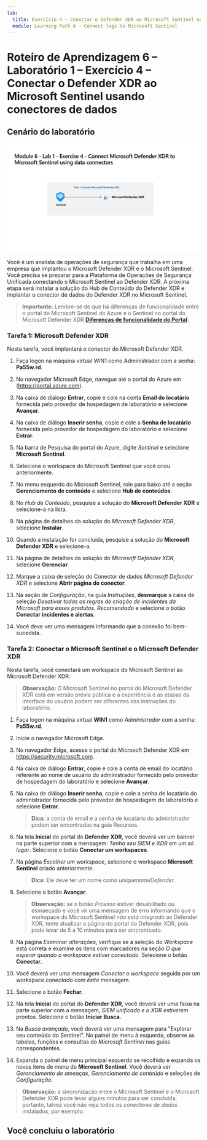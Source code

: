 ```yaml
---
lab:
  title: Exercício 4 – Conectar o Defender XDR ao Microsoft Sentinel usando conectores de dados
  module: Learning Path 6 - Connect logs to Microsoft Sentinel
---
```


# Roteiro de Aprendizagem 6 – Laboratório 1 – Exercício 4 – Conectar o Defender XDR ao Microsoft Sentinel usando conectores de dados

## Cenário do laboratório

![Visão geral do laboratório.](../Media/SC-200-Lab_Diagrams_Mod6_L1_Ex4.png)

Você é um analista de operações de segurança que trabalha em uma empresa que implantou o Microsoft Defender XDR e o Microsoft Sentinel. Você precisa se preparar para a Plataforma de Operações de Segurança Unificada conectando o Microsoft Sentinel ao Defender XDR. A próxima etapa será instalar a solução do Hub de Conteúdo do Defender XDR e implantar o conector de dados do Defender XDR no Microsoft Sentinel.

>**Importante:** Lembre-se de que há diferenças de funcionalidade entre o portal do Microsoft Sentinel do Azure e o Sentinel no portal do Microsoft Defender XDR **[Diferenças de funcionalidade do Portal](https://learn.microsoft.com/azure/sentinel/microsoft-sentinel-defender-portal#capability-differences-between-portals)**.

### Tarefa 1: Microsoft Defender XDR

Nesta tarefa, você implantará o conector do Microsoft Defender XDR.

1. Faça logon na máquina virtual WIN1 como Administrador com a senha: **Pa55w.rd**.  

1. No navegador Microsoft Edge, navegue até o portal do Azure em (<https://portal.azure.com>).

1. Na caixa de diálogo **Entrar**, copie e cole na conta **Email do locatário** fornecida pelo provedor de hospedagem de laboratório e selecione **Avançar**.

1. Na caixa de diálogo **Inserir senha**, copie e cole a **Senha de locatário** fornecida pelo provedor de hospedagem do laboratório e selecione **Entrar**.

1. Na barra de Pesquisa do portal do Azure, digite *Sentinel* e selecione **Microsoft Sentinel**.

1. Selecione o workspace do Microsoft Sentinel que você criou anteriormente.

1. No menu esquerdo do Microsoft Sentinel, role para baixo até a seção **Gerenciamento de conteúdo** e selecione **Hub de conteúdos**.

1. No *Hub de Conteúdo*, pesquise a solução do **Microsoft Defender XDR** e selecione-a na lista.

1. Na página de detalhes da solução do *Microsoft Defender XDR*, selecione **Instalar**.

1. Quando a instalação for concluída, pesquise a solução do **Microsoft Defender XDR** e selecione-a.

1. Na página de detalhes da solução do *Microsoft Defender XDR*, selecione **Gerenciar**

1. Marque a caixa de seleção do Conector de dados *Microsoft Defender XDR* e selecione **Abrir página do conector**.

1. Na seção de *Configuração*, na guia *Instruções*, **desmarque** a caixa de seleção *Desativar todas as regras de criação de incidentes da Microsoft para esses produtos. Recomendado* e selecione o botão **Conectar incidentes e alertas**.

1. Você deve ver uma mensagem informando que a conexão foi bem-sucedida.

### Tarefa 2: Conectar o Microsoft Sentinel e o Microsoft Defender XDR

Nesta tarefa, você conectará um workspace do Microsoft Sentinel ao Microsoft Defender XDR.

>**Observação:** O Microsoft Sentinel no portal do Microsoft Defender XDR está em versão prévia pública e a experiência e as etapas da interface do usuário podem ser diferentes das instruções do laboratório.

1. Faça logon na máquina virtual **WIN1** como *Administrador* com a senha: **Pa55w.rd**.  

1. Inicie o navegador Microsoft Edge.

1. No navegador Edge, acesse o portal do Microsoft Defender XDR em <https://security.microsoft.com>.

1. Na caixa de diálogo **Entrar**, copie e cole a conta de email do locatário referente ao nome de usuário do administrador fornecido pelo provedor de hospedagem do laboratório e selecione **Avançar**.

1. Na caixa de diálogo **Inserir senha**, copie e cole a senha de locatário do administrador fornecida pelo provedor de hospedagem do laboratório e selecione **Entrar**.

    >**Dica:** a conta de email e a senha de locatário do administrador podem ser encontradas na guia Recursos.

1. Na tela **Inicial** do portal do **Defender XDR**, você deverá ver um banner na parte superior com a mensagem: *Tenha seu SIEM e XDR em um só lugar*. Selecione o botão **Conectar um workspaces**.

1. Na página *Escolher um workspace*, selecione o workspace **Microsoft Sentinel** criado anteriormente.

    >**Dica:** Ele deve ter um nome como *uniquenameDefender*.

1. Selecione o botão **Avançar**.

    >**Observação:** se o botão *Próximo* estiver desabilitado ou esmaeçado e você vir uma mensagem de erro informando que o workspace do Microsoft Sentinel *não está integrado* ao Defender XDR, tente atualizar a página do portal do Defender XDR, pois pode levar de 5 a 10 minutos para ser sincronizado.

1. Na página *Examinar alterações*, verifique se a seleção do *Workspace* está correta e examine os itens com marcadores na seção *O que esperar quando o workspace estiver conectado*. Selecione o botão **Conectar**.

1. Você deverá ver uma mensagem *Conectar o workspace* seguida por um workspace *conectado com êxito* mensagem.

1. Selecione o botão **Fechar**.

1. Na tela **Inicial** do portal do **Defender XDR**, você deverá ver uma faixa na parte superior com a mensagem, *SIEM unificado e o XDR estiverem prontos*. Selecione o botão **Iniciar Busca**.

1. Na *Busca avançada*, você deverá ver uma mensagem para "Explorar seu conteúdo do Sentinel". No painel de menu à esquerda, observe as tabelas, funções e consultas do *Microsoft Sentinel* nas guias correspondentes.

1. Expanda o painel de menu principal esquerdo se recolhido e expanda os novos itens de menu do **Microsoft Sentinel**. Você deverá ver *Gerenciamento de ameaças*, *Gerenciamento de conteúdo* e seleções de *Configuração*.

 >**Observação:** a sincronização entre o Microsoft Sentinel e o Microsoft Defender XDR pode levar alguns minutos para ser concluída, portanto, talvez você não veja todos os *conectores de dados* instalados, por exemplo.

## Você concluiu o laboratório
